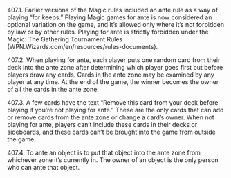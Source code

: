 407.1. Earlier versions of the Magic rules included an ante rule as a way of playing “for keeps.” Playing Magic games for ante is now considered an optional variation on the game, and it’s allowed only where it’s not forbidden by law or by other rules. Playing for ante is strictly forbidden under the Magic: The Gathering Tournament Rules (WPN.Wizards.com/en/resources/rules-documents).

407.2. When playing for ante, each player puts one random card from their deck into the ante zone after determining which player goes first but before players draw any cards. Cards in the ante zone may be examined by any player at any time. At the end of the game, the winner becomes the owner of all the cards in the ante zone.

407.3. A few cards have the text “Remove this card from your deck before playing if you’re not playing for ante.” These are the only cards that can add or remove cards from the ante zone or change a card’s owner. When not playing for ante, players can’t include these cards in their decks or sideboards, and these cards can’t be brought into the game from outside the game.

407.4. To ante an object is to put that object into the ante zone from whichever zone it’s currently in. The owner of an object is the only person who can ante that object.